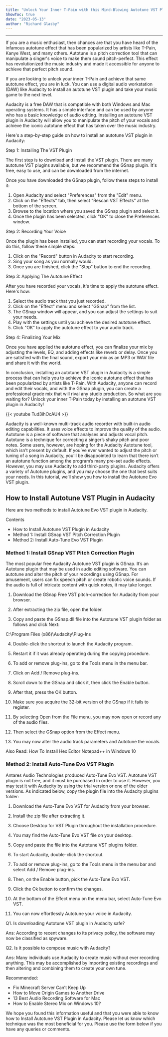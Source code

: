 ```yaml
---
title: "Unlock Your Inner T-Pain with this Mind-Blowing Autotune VST Plugin Installation in Audacity!"
ShowToc: true 
date: "2023-05-13"
author: "Richard Glasby"
---
```

*****
If you are a music enthusiast, then chances are that you have heard of the infamous autotune effect that has been popularized by artists like T-Pain, Kanye West, and many others. Autotune is a pitch correction tool that can manipulate a singer's voice to make them sound pitch-perfect. This effect has revolutionized the music industry and made it accessible for anyone to achieve that perfect pitch sound. 

If you are looking to unlock your inner T-Pain and achieve that same autotune effect, you are in luck. You can use a digital audio workstation (DAW) like Audacity to install an autotune VST plugin and take your music game to the next level. 

Audacity is a free DAW that is compatible with both Windows and Mac operating systems. It has a simple interface and can be used by anyone who has a basic knowledge of audio editing. Installing an autotune VST plugin in Audacity will allow you to manipulate the pitch of your vocals and achieve the iconic autotune effect that has taken over the music industry. 

Here's a step-by-step guide on how to install an autotune VST plugin in Audacity:

Step 1: Installing The VST Plugin

The first step is to download and install the VST plugin. There are many autotune VST plugins available, but we recommend the GSnap plugin. It's free, easy to use, and can be downloaded from the internet.

Once you have downloaded the GSnap plugin, follow these steps to install it:

1. Open Audacity and select "Preferences" from the "Edit" menu.
2. Click on the "Effects" tab, then select "Rescan VST Effects" at the bottom of the screen.
3. Browse to the location where you saved the GSnap plugin and select it.
4. Once the plugin has been selected, click "OK" to close the Preferences window.

Step 2: Recording Your Voice

Once the plugin has been installed, you can start recording your vocals. To do this, follow these simple steps:

1. Click on the "Record" button in Audacity to start recording.
2. Sing your song as you normally would.
3. Once you are finished, click the "Stop" button to end the recording.

Step 3: Applying The Autotune Effect

After you have recorded your vocals, it's time to apply the autotune effect. Here's how:

1. Select the audio track that you just recorded.
2. Click on the "Effect" menu and select "GSnap" from the list.
3. The GSnap window will appear, and you can adjust the settings to suit your needs.
4. Play with the settings until you achieve the desired autotune effect.
5. Click "OK" to apply the autotune effect to your audio track.

Step 4: Finalizing Your Mix

Once you have applied the autotune effect, you can finalize your mix by adjusting the levels, EQ, and adding effects like reverb or delay. Once you are satisfied with the final sound, export your mix as an MP3 or WAV file and share it with the world.

In conclusion, installing an autotune VST plugin in Audacity is a simple process that can help you to achieve the iconic autotune effect that has been popularized by artists like T-Pain. With Audacity, anyone can record and edit their vocals, and with the GSnap plugin, you can create a professional grade mix that will rival any studio production. So what are you waiting for? Unlock your inner T-Pain today by installing an autotune VST plugin in Audacity!

{{< youtube Tud3ihOcAU4 >}} 



Audacity is a well-known multi-track audio recorder with built-in audio editing capabilities. It uses voice effects to improve the quality of the audio. Autotune is a piece of software that analyses and adjusts vocal pitch. Autotune is a technique for correcting a singer’s shaky pitch and poor notes. Some users, however, are hoping for the Audacity Autotune tool, which isn’t present by default. If you’ve ever wanted to adjust the pitch or tuning of a song in Audacity, you’ll be disappointed to learn that there isn’t an autotune function among the program’s many pre-set audio effects. However, you may use Audacity to add third-party plugins. Audacity offers a variety of Autotune plugins, and you may choose the one that best suits your needs. In this tutorial, we’ll show you how to install the Autotune Evo VST plugin.
 

 
## How to Install Autotune VST Plugin in Audacity
 
Here are two methods to install Autotune Evo VST plugin in Audacity.
 
Contents
 
- How to Install Autotune VST Plugin in Audacity
 - Method 1: Install GSnap VST Pitch Correction Plugin
 - Method 2: Install Auto-Tune Evo VST Plugin

 
### Method 1: Install GSnap VST Pitch Correction Plugin
 
The most popular free Audacity Autotune VST plugin is GSnap. It’s an Autotune plugin that may be used in audio editing software. You can autotune and alter the pitch of your recordings using GSnap. For amusement, users can fix speech pitch or create robotic voice sounds. If the audio is full of intricate content with quick notes, it may take longer.
 
1. Download the GSnap Free VST pitch-correction for Audacity from your browser.
 
2. After extracting the zip file, open the folder.
 
3. Copy and paste the GSnap.dll file into the Autotune VST plugin folder as follows and click Next:
 
C:\Program Files (x86)\Audacity\Plug-Ins
 
4. Double-click the shortcut to launch the Audacity program.
 
5. Restart it if it was already operating during the copying procedure.
 
6. To add or remove plug-ins, go to the Tools menu in the menu bar.
 
7. Click on Add / Remove plug-ins.
 
8. Scroll down to the GSnap and click it, then click the Enable button.
 
9. After that, press the OK button.
 
10. Make sure you acquire the 32-bit version of the GSnap if it fails to register.
 
11. By selecting Open from the File menu, you may now open or record any of the audio files.
 
12. Then select the GSnap option from the Effect menu.
 
13. You may now alter the audio track parameters and Autotune the vocals.
 
Also Read: How To Install Hex Editor Notepad++ in Windows 10
 
### Method 2: Install Auto-Tune Evo VST Plugin 
 
Antares Audio Technologies produced Auto-Tune Evo VST. Autotune VST plugin is not free, and it must be purchased in order to use it. However, you may test it with Audacity by using the trial version or one of the older versions. As indicated below, copy the plugin file into the Audacity plugins folder:
 
1. Download the Auto-Tune Evo VST for Audacity from your browser.
 
2. Install the zip file after extracting it.
 
3. Choose Desktop for VST Plugin throughout the installation procedure.
 
4. You may find the Auto-Tune Evo VST file on your desktop.
 
5. Copy and paste the file into the Autotune VST plugins folder.
 
6. To start Audacity, double-click the shortcut.
 
7. To add or remove plug-ins, go to the Tools menu in the menu bar and select Add / Remove plug-ins.
 
8. Then, on the Enable button, pick the Auto-Tune Evo VST.
 
9. Click the Ok button to confirm the changes.
 
10. At the bottom of the Effect menu on the menu bar, select Auto-Tune Evo VST.
 
11. You can now effortlessly Autotune your voice in Audacity.
 
Q1. Is downloading Autotune VST plugin in Audacity safe?
 
Ans: According to recent changes to its privacy policy, the software may now be classified as spyware.
 
Q2. Is it possible to compose music with Audacity?
 
Ans: Many individuals use Audacity to create music without ever recording anything. This may be accomplished by importing existing recordings and then altering and combining them to create your own tune.
 
Recommended:
 
- Fix Minecraft Server Can’t Keep Up
 - How to Move Origin Games to Another Drive
 - 13 Best Audio Recording Software for Mac
 - How to Enable Stereo Mix on Windows 10?

 
We hope you found this information useful and that you were able to know how to Install Autotune VST Plugin in Audacity. Please let us know which technique was the most beneficial for you. Please use the form below if you have any queries or comments.




